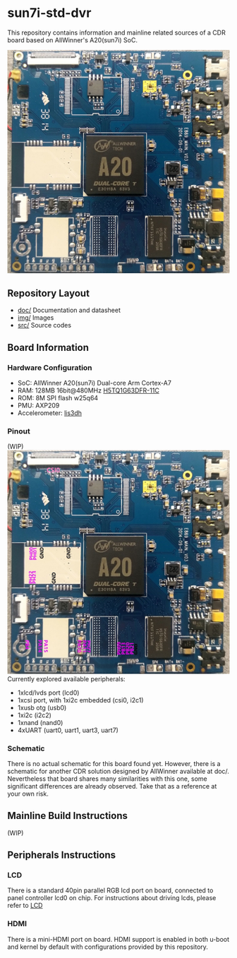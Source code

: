# sun7i-std-dvr

This repository contains information and mainline related sources of a CDR board based on AllWinner's A20(sun7i) SoC.

![front](img/front.jpg)

## Repository Layout
* [doc/](https://github.com/SdtElectronics/sun7i-std-dvr/tree/master/doc)  Documentation and datasheet
* [img/](https://github.com/SdtElectronics/sun7i-std-dvr/tree/master/img)  Images
* [src/](https://github.com/SdtElectronics/sun7i-std-dvr/tree/master/src)  Source codes

## Board Information
### Hardware Configuration
* SoC: AllWinner A20(sun7i) Dual-core Arm Cortex-A7
* RAM: 128MB 16bit@480MHz [H5TQ1G63DFR-11C](https://html.alldatasheet.com/html-pdf/534215/HYNIX/H5TQ1G63DFR-11C/650/4/H5TQ1G63DFR-11C.html)
* ROM: 8M SPI flash w25q64
* PMU: AXP209
* Accelerometer: [lis3dh](https://www.st.com/en/mems-and-sensors/lis3dh.html?icmp=pf250725_pron_pr_feb2014&sc=lis3dh-pr)

### Pinout
(WIP)
![front](img/pinout.jpg)
Currently explored available peripherals:
* 1xlcd/lvds port (lcd0)
* 1xcsi port, with 1xi2c embedded (csi0, i2c1)
* 1xusb otg (usb0)
* 1xi2c (i2c2)
* 1xnand (nand0)
* 4xUART (uart0, uart1, uart3, uart7)

### Schematic
There is no actual schematic for this board found yet. However, there is a schematic for another CDR solution designed by AllWinner available at doc/. Nevertheless that board shares many similarities with this one, some significant differences are already observed. Take that as a reference at your own risk.

## Mainline Build Instructions
(WIP)

## Peripherals Instructions
### LCD
There is a standard 40pin parallel RGB lcd port on board, connected to panel controller lcd0 on chip. For instructions about driving lcds, please refer to [LCD](doc/lcd.md)

### HDMI
There is a mini-HDMI port on board. HDMI support is enabled in both u-boot and kernel by default with configurations provided by this repository. 